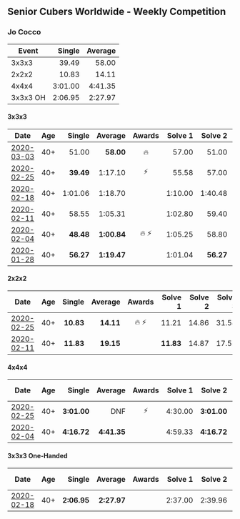 ## Senior Cubers Worldwide - Weekly Competition
### Jo Cocco

| Event | Single | Average |
| -- | --: | --: |
| 3x3x3 | 39.49 | 58.00 |
| 2x2x2 | 10.83 | 14.11 |
| 4x4x4 | 3:01.00 | 4:41.35 |
| 3x3x3 OH | 2:06.95 | 2:27.97 |

#### 3x3x3

| Date | Age | Single | Average | Awards | Solve 1 | Solve 2 | Solve 3 | Solve 4 | Solve 5 | Video |
| :--: | :--: | --: | --: | :--: | --: | --: | --: | --: | --: | :-- |
| [2020-03-03](../3x3x3/2020-03-03.md) | 40+ | 51.00 | **58.00** | 🔥 | 57.00 | 51.00 | 1:03.00 | 1:30.00 | 54.84 | [Link](https://www.facebook.com/events/241721610185997/permalink/245802506444574/) |
| [2020-02-25](../3x3x3/2020-02-25.md) | 40+ | **39.49** | 1:17.10 | ⚡ | 55.58 | 57.00 | **39.49** | 1:58.73 | DNF | [Link](https://www.facebook.com/events/196320811461109/permalink/198113274615196/) |
| [2020-02-18](../3x3x3/2020-02-18.md) | 40+ | 1:01.06 | 1:18.70 |  | 1:10.00 | 1:40.48 | 1:01.06 | 1:13.34 | 1:32.77 | [Link](https://www.facebook.com/events/2558750947697073/permalink/2563869620518539/) |
| [2020-02-11](../3x3x3/2020-02-11.md) | 40+ | 58.55 | 1:05.31 |  | 1:02.80 | 59.40 | DNF | 1:13.73 | 58.55 | [Link](https://www.facebook.com/events/616423959107229/permalink/620690745347217/) |
| [2020-02-04](../3x3x3/2020-02-04.md) | 40+ | **48.48** | **1:00.84** | 🔥 ⚡ | 1:05.25 | 58.80 | **48.48** | 58.48 | 1:17.61 | [Link](https://www.facebook.com/JoCocco/videos/10156810258257109/) |
| [2020-01-28](../3x3x3/2020-01-28.md) | 40+ | **56.27** | **1:19.47** |  | 1:01.04 | **56.27** | 2:01.11 | - | - | [Link](https://www.facebook.com/JoCocco/videos/10156789235712109/) |


#### 2x2x2

| Date | Age | Single | Average | Awards | Solve 1 | Solve 2 | Solve 3 | Solve 4 | Solve 5 | Video |
| :--: | :--: | --: | --: | :--: | --: | --: | --: | --: | --: | :-- |
| [2020-02-25](../2x2x2/2020-02-25.md) | 40+ | **10.83** | **14.11** | 🔥 ⚡ | 11.21 | 14.86 | 31.54 | **10.83** | 16.28 | [Link](https://www.facebook.com/events/2972213492840148/permalink/2981767918551372/) |
| [2020-02-11](../2x2x2/2020-02-11.md) | 40+ | **11.83** | **19.15** |  | **11.83** | 14.87 | 17.59 | 24.99 | 29.43 | [Link](https://www.facebook.com/events/176704156956327/permalink/181058473187562/) |


#### 4x4x4

| Date | Age | Single | Average | Awards | Solve 1 | Solve 2 | Solve 3 | Solve 4 | Solve 5 | Video |
| :--: | :--: | --: | --: | :--: | --: | --: | --: | --: | --: | :-- |
| [2020-02-25](../4x4x4/2020-02-25.md) | 40+ | **3:01.00** | DNF | ⚡ | 4:30.00 | **3:01.00** | DNS | DNS | DNS | [Link](https://www.facebook.com/events/805797596592397/permalink/809394926232664/) |
| [2020-02-04](../4x4x4/2020-02-04.md) | 40+ | **4:16.72** | **4:41.35** |  | 4:59.33 | **4:16.72** | 4:48.00 | - | - | [Link](https://www.facebook.com/JoCocco/videos/10156812603372109/) |


#### 3x3x3 One-Handed

| Date | Age | Single | Average | Awards | Solve 1 | Solve 2 | Solve 3 | Solve 4 | Solve 5 | Video |
| :--: | :--: | --: | --: | :--: | --: | --: | --: | --: | --: | :-- |
| [2020-02-18](../oh/2020-02-18.md) | 40+ | **2:06.95** | **2:27.97** |  | 2:37.00 | 2:39.96 | **2:06.95** | DNS | DNS | [Link](https://www.facebook.com/events/1618332754973681/permalink/1624311164375840/) |


<!-- Global site tag (gtag.js) - Google Analytics -->
<script async src="https://www.googletagmanager.com/gtag/js?id=UA-86348435-3"></script>
<script>window.dataLayer = window.dataLayer || []; function gtag() {dataLayer.push(arguments);} gtag('js', new Date()); gtag('config', 'UA-86348435-3');</script>
